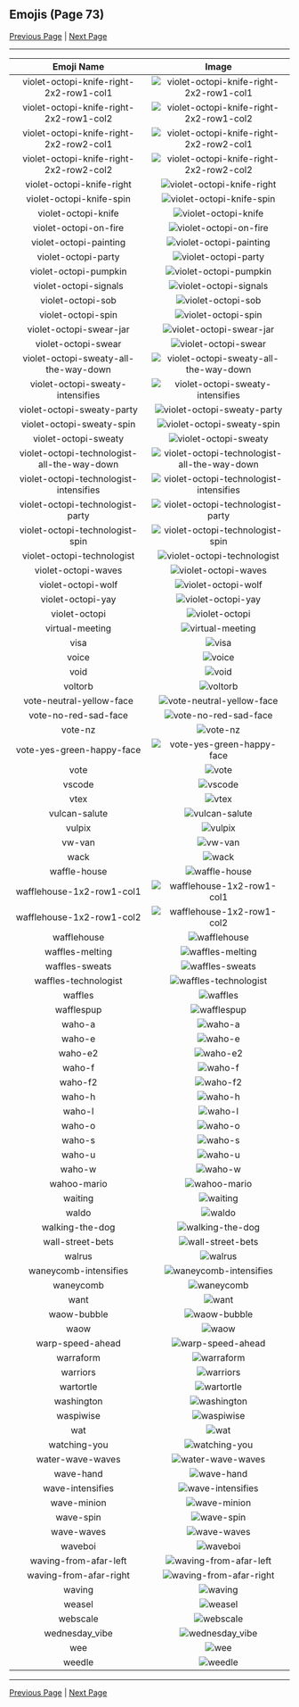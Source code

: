 
## Emojis (Page 73)

[Previous Page](/docs/hny/page-u-0072.md)
  | [Next Page](/docs/hny/page-w-0074.md)

<hr />

|Emoji Name|Image|
| :-: | :-: |
|violet-octopi-knife-right-2x2-row1-col1| ![violet-octopi-knife-right-2x2-row1-col1](/emojis/hny/violet-octopi-knife-right-2x2-row1-col1.png)|
|violet-octopi-knife-right-2x2-row1-col2| ![violet-octopi-knife-right-2x2-row1-col2](/emojis/hny/violet-octopi-knife-right-2x2-row1-col2.png)|
|violet-octopi-knife-right-2x2-row2-col1| ![violet-octopi-knife-right-2x2-row2-col1](/emojis/hny/violet-octopi-knife-right-2x2-row2-col1.png)|
|violet-octopi-knife-right-2x2-row2-col2| ![violet-octopi-knife-right-2x2-row2-col2](/emojis/hny/violet-octopi-knife-right-2x2-row2-col2.png)|
|violet-octopi-knife-right| ![violet-octopi-knife-right](/emojis/hny/violet-octopi-knife-right.png)|
|violet-octopi-knife-spin| ![violet-octopi-knife-spin](/emojis/hny/violet-octopi-knife-spin.gif)|
|violet-octopi-knife| ![violet-octopi-knife](/emojis/hny/violet-octopi-knife.png)|
|violet-octopi-on-fire| ![violet-octopi-on-fire](/emojis/hny/violet-octopi-on-fire.gif)|
|violet-octopi-painting| ![violet-octopi-painting](/emojis/hny/violet-octopi-painting.png)|
|violet-octopi-party| ![violet-octopi-party](/emojis/hny/violet-octopi-party.gif)|
|violet-octopi-pumpkin| ![violet-octopi-pumpkin](/emojis/hny/violet-octopi-pumpkin.png)|
|violet-octopi-signals| ![violet-octopi-signals](/emojis/hny/violet-octopi-signals.gif)|
|violet-octopi-sob| ![violet-octopi-sob](/emojis/hny/violet-octopi-sob.png)|
|violet-octopi-spin| ![violet-octopi-spin](/emojis/hny/violet-octopi-spin.gif)|
|violet-octopi-swear-jar| ![violet-octopi-swear-jar](/emojis/hny/violet-octopi-swear-jar.png)|
|violet-octopi-swear| ![violet-octopi-swear](/emojis/hny/violet-octopi-swear.png)|
|violet-octopi-sweaty-all-the-way-down| ![violet-octopi-sweaty-all-the-way-down](/emojis/hny/violet-octopi-sweaty-all-the-way-down.gif)|
|violet-octopi-sweaty-intensifies| ![violet-octopi-sweaty-intensifies](/emojis/hny/violet-octopi-sweaty-intensifies.gif)|
|violet-octopi-sweaty-party| ![violet-octopi-sweaty-party](/emojis/hny/violet-octopi-sweaty-party.gif)|
|violet-octopi-sweaty-spin| ![violet-octopi-sweaty-spin](/emojis/hny/violet-octopi-sweaty-spin.gif)|
|violet-octopi-sweaty| ![violet-octopi-sweaty](/emojis/hny/violet-octopi-sweaty.png)|
|violet-octopi-technologist-all-the-way-down| ![violet-octopi-technologist-all-the-way-down](/emojis/hny/violet-octopi-technologist-all-the-way-down.gif)|
|violet-octopi-technologist-intensifies| ![violet-octopi-technologist-intensifies](/emojis/hny/violet-octopi-technologist-intensifies.gif)|
|violet-octopi-technologist-party| ![violet-octopi-technologist-party](/emojis/hny/violet-octopi-technologist-party.gif)|
|violet-octopi-technologist-spin| ![violet-octopi-technologist-spin](/emojis/hny/violet-octopi-technologist-spin.gif)|
|violet-octopi-technologist| ![violet-octopi-technologist](/emojis/hny/violet-octopi-technologist.png)|
|violet-octopi-waves| ![violet-octopi-waves](/emojis/hny/violet-octopi-waves.gif)|
|violet-octopi-wolf| ![violet-octopi-wolf](/emojis/hny/violet-octopi-wolf.png)|
|violet-octopi-yay| ![violet-octopi-yay](/emojis/hny/violet-octopi-yay.gif)|
|violet-octopi| ![violet-octopi](/emojis/hny/violet-octopi.png)|
|virtual-meeting| ![virtual-meeting](/emojis/hny/virtual-meeting.png)|
|visa| ![visa](/emojis/hny/visa.png)|
|voice| ![voice](/emojis/hny/voice.png)|
|void| ![void](/emojis/hny/void.png)|
|voltorb| ![voltorb](/emojis/hny/voltorb.png)|
|vote-neutral-yellow-face| ![vote-neutral-yellow-face](/emojis/hny/vote-neutral-yellow-face.png)|
|vote-no-red-sad-face| ![vote-no-red-sad-face](/emojis/hny/vote-no-red-sad-face.png)|
|vote-nz| ![vote-nz](/emojis/hny/vote-nz.jpg)|
|vote-yes-green-happy-face| ![vote-yes-green-happy-face](/emojis/hny/vote-yes-green-happy-face.png)|
|vote| ![vote](/emojis/hny/vote.png)|
|vscode| ![vscode](/emojis/hny/vscode.png)|
|vtex| ![vtex](/emojis/hny/vtex.png)|
|vulcan-salute| ![vulcan-salute](/emojis/hny/vulcan-salute.png)|
|vulpix| ![vulpix](/emojis/hny/vulpix.png)|
|vw-van| ![vw-van](/emojis/hny/vw-van.gif)|
|wack| ![wack](/emojis/hny/wack.gif)|
|waffle-house| ![waffle-house](/emojis/hny/waffle-house.gif)|
|wafflehouse-1x2-row1-col1| ![wafflehouse-1x2-row1-col1](/emojis/hny/wafflehouse-1x2-row1-col1.png)|
|wafflehouse-1x2-row1-col2| ![wafflehouse-1x2-row1-col2](/emojis/hny/wafflehouse-1x2-row1-col2.png)|
|wafflehouse| ![wafflehouse](/emojis/hny/wafflehouse.png)|
|waffles-melting| ![waffles-melting](/emojis/hny/waffles-melting.gif)|
|waffles-sweats| ![waffles-sweats](/emojis/hny/waffles-sweats.png)|
|waffles-technologist| ![waffles-technologist](/emojis/hny/waffles-technologist.png)|
|waffles| ![waffles](/emojis/hny/waffles.png)|
|wafflespup| ![wafflespup](/emojis/hny/wafflespup.png)|
|waho-a| ![waho-a](/emojis/hny/waho-a.png)|
|waho-e| ![waho-e](/emojis/hny/waho-e.png)|
|waho-e2| ![waho-e2](/emojis/hny/waho-e2.png)|
|waho-f| ![waho-f](/emojis/hny/waho-f.png)|
|waho-f2| ![waho-f2](/emojis/hny/waho-f2.png)|
|waho-h| ![waho-h](/emojis/hny/waho-h.png)|
|waho-l| ![waho-l](/emojis/hny/waho-l.png)|
|waho-o| ![waho-o](/emojis/hny/waho-o.png)|
|waho-s| ![waho-s](/emojis/hny/waho-s.png)|
|waho-u| ![waho-u](/emojis/hny/waho-u.png)|
|waho-w| ![waho-w](/emojis/hny/waho-w.png)|
|wahoo-mario| ![wahoo-mario](/emojis/hny/wahoo-mario.gif)|
|waiting| ![waiting](/emojis/hny/waiting.gif)|
|waldo| ![waldo](/emojis/hny/waldo.png)|
|walking-the-dog| ![walking-the-dog](/emojis/hny/walking-the-dog.png)|
|wall-street-bets| ![wall-street-bets](/emojis/hny/wall-street-bets.png)|
|walrus| ![walrus](/emojis/hny/walrus.jpg)|
|waneycomb-intensifies| ![waneycomb-intensifies](/emojis/hny/waneycomb-intensifies.gif)|
|waneycomb| ![waneycomb](/emojis/hny/waneycomb.png)|
|want| ![want](/emojis/hny/want.gif)|
|waow-bubble| ![waow-bubble](/emojis/hny/waow-bubble.png)|
|waow| ![waow](/emojis/hny/waow.png)|
|warp-speed-ahead| ![warp-speed-ahead](/emojis/hny/warp-speed-ahead.png)|
|warraform| ![warraform](/emojis/hny/warraform.png)|
|warriors| ![warriors](/emojis/hny/warriors.png)|
|wartortle| ![wartortle](/emojis/hny/wartortle.png)|
|washington| ![washington](/emojis/hny/washington.png)|
|waspiwise| ![waspiwise](/emojis/hny/waspiwise.png)|
|wat| ![wat](/emojis/hny/wat.png)|
|watching-you| ![watching-you](/emojis/hny/watching-you.gif)|
|water-wave-waves| ![water-wave-waves](/emojis/hny/water-wave-waves.gif)|
|wave-hand| ![wave-hand](/emojis/hny/wave-hand.gif)|
|wave-intensifies| ![wave-intensifies](/emojis/hny/wave-intensifies.gif)|
|wave-minion| ![wave-minion](/emojis/hny/wave-minion.png)|
|wave-spin| ![wave-spin](/emojis/hny/wave-spin.gif)|
|wave-waves| ![wave-waves](/emojis/hny/wave-waves.gif)|
|waveboi| ![waveboi](/emojis/hny/waveboi.gif)|
|waving-from-afar-left| ![waving-from-afar-left](/emojis/hny/waving-from-afar-left.png)|
|waving-from-afar-right| ![waving-from-afar-right](/emojis/hny/waving-from-afar-right.png)|
|waving| ![waving](/emojis/hny/waving.gif)|
|weasel| ![weasel](/emojis/hny/weasel.png)|
|webscale| ![webscale](/emojis/hny/webscale.png)|
|wednesday_vibe| ![wednesday_vibe](/emojis/hny/wednesday_vibe.png)|
|wee| ![wee](/emojis/hny/wee.gif)|
|weedle| ![weedle](/emojis/hny/weedle.png)|

<hr/>

[Previous Page](/docs/hny/page-u-0072.md)
  | [Next Page](/docs/hny/page-w-0074.md)